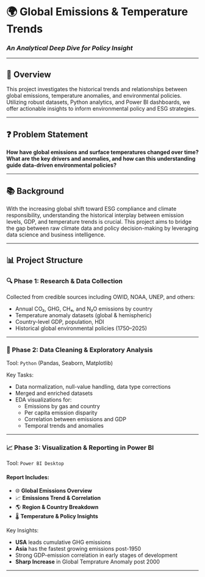 # 🌍 Global Emissions & Temperature Trends  
### *An Analytical Deep Dive for Policy Insight*

---

## 📌 Overview

This project investigates the historical trends and relationships between global emissions, temperature anomalies, and environmental policies. Utilizing robust datasets, Python analytics, and Power BI dashboards, we offer actionable insights to inform environmental policy and ESG strategies.

---

## ❓ Problem Statement

**How have global emissions and surface temperatures changed over time? What are the key drivers and anomalies, and how can this understanding guide data-driven environmental policies?**

---

## 📚 Background

With the increasing global shift toward ESG compliance and climate responsibility, understanding the historical interplay between emission levels, GDP, and temperature trends is crucial. This project aims to bridge the gap between raw climate data and policy decision-making by leveraging data science and business intelligence.

---

## 📊 Project Structure

### 🔍 Phase 1: Research & Data Collection

Collected from credible sources including OWID, NOAA, UNEP, and others:
- Annual CO₂, GHG, CH₄, and N₂O emissions by country
- Temperature anomaly datasets (global & hemispheric)
- Country-level GDP, population, HDI
- Historical global environmental policies (1750–2025)

---

### 🧼 Phase 2: Data Cleaning & Exploratory Analysis

Tool: `Python` (Pandas, Seaborn, Matplotlib)

Key Tasks:
- Data normalization, null-value handling, data type corrections
- Merged and enriched datasets
- EDA visualizations for:
  - Emissions by gas and country
  - Per capita emission disparity
  - Correlation between emissions and GDP
  - Temporal trends and anomalies

---

### 📈 Phase 3: Visualization & Reporting in Power BI

Tool: `Power BI Desktop`

#### Report Includes:
- 🌐 **Global Emissions Overview**
- 📈 **Emissions Trend & Correlation**
- 🌎 **Region & Country Breakdown**
- 🌡️ **Temperature & Policy Insights**

Key Insights:
- **USA** leads cumulative GHG emissions
- **Asia** has the fastest growing emissions post-1950
- Strong GDP-emission correlation in early stages of development
- **Sharp Increase** in Global Temprature Anomaly post 2000

---

